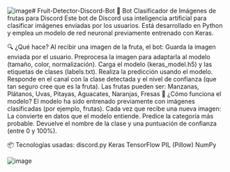 ![image](https://github.com/user-attachments/assets/fb1882be-ad33-4ccc-9a6b-69aba4982141)# Fruit-Detector-Discord-Bot
🤖 Bot Clasificador de Imágenes de frutas para Discord
Este bot de Discord usa inteligencia artificial para clasificar imágenes enviadas por los usuarios. Está desarrollado en Python y emplea un modelo de red neuronal previamente entrenado con Keras.

🔍 ¿Qué hace?
Al recibir una imagen de la fruta, el bot:
Guarda la imagen enviada por el usuario.
Preprocesa la imagen para adaptarla al modelo (tamaño, color, normalización).
Carga el modelo (keras_model.h5) y las etiquetas de clases (labels.txt).
Realiza la predicción usando el modelo.
Responde en el canal con la clase detectada y el nivel de confianza (que tan seguro cree que es la fruta).
Las frutas pueden ser: Manzanas, Plátanos, Uvas, Pitayas, Aguacates, Naranjas, Fresas
🧠 ¿Cómo funciona el modelo?
El modelo ha sido entrenado previamente con imágenes clasificadas (por ejemplo, frutas). Cada vez que recibe una nueva imagen:
La convierte en datos que el modelo entiende.
Predice la categoría más probable.
Devuelve el nombre de la clase y una puntuación de confianza (entre 0 y 100%).

📦 Tecnologías usadas:
discord.py
Keras
TensorFlow
PIL (Pillow)
NumPy

![image](https://github.com/user-attachments/assets/82e5f788-ddf7-4744-bab3-77baab5731bd)
